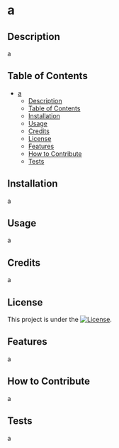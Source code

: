 # a

## Description

a

## Table of Contents

- [a](#a)
  - [Description](#description)
  - [Table of Contents](#table-of-contents)
  - [Installation](#installation)
  - [Usage](#usage)
  - [Credits](#credits)
  - [License](#license)
  - [Features](#features)
  - [How to Contribute](#how-to-contribute)
  - [Tests](#tests)

## Installation

a

## Usage

a

## Credits

a

## License

This project is under the [![License](https://img.shields.io/badge/License-Apache_2.0-blue.svg)](https://opensource.org/licenses/Apache-2.0).

## Features

a

## How to Contribute

a

## Tests

a

